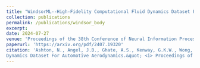 ```yaml
---
title: "WindsorML--High-Fidelity Computational Fluid Dynamics Dataset For Automotive Aerodynamics"
collection: publications
permalink: /publications/windsor_body
excerpt:
date: 2024-07-27
venue: 'Proceedings of the 38th Conference of Neural Information Processing Systems (NeurIPS), Datasets and Benchmarks Track'
paperurl: 'https://arxiv.org/pdf/2407.19320'
citation: 'Ashton, N., Angel, J.B., Ghate, A.S., Kenway, G.K.W., Wong, M.L., Kiris, C., Walle, A., <b>Maddix, D.C.</b>, Page, G., (2024). &quot;WindsorML: High-Fidelity Computational Fluid
Dynamics Dataset For Automotive Aerodynamics.&quot; <i> Proceedings of the 38th Conference of Neural Information Processing Systems (NeurIPS) Track on Datasets and Benchmarks Track</i>, 37:27823-37835, .'
---
```

